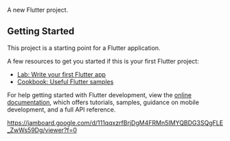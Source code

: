 

A new Flutter project.

## Getting Started

This project is a starting point for a Flutter application.

A few resources to get you started if this is your first Flutter project:

- [Lab: Write your first Flutter app](https://docs.flutter.dev/get-started/codelab)
- [Cookbook: Useful Flutter samples](https://docs.flutter.dev/cookbook)

For help getting started with Flutter development, view the
[online documentation](https://docs.flutter.dev/), which offers tutorials,
samples, guidance on mobile development, and a full API reference.

https://jamboard.google.com/d/111qqxzrfBrjDgM4FRMn5IMYQBDG3SQgFLE_ZwWs59Dg/viewer?f=0
